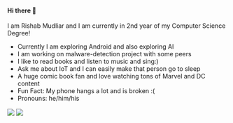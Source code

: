 <h4> Hi there 👋 </h4>

<p>I am Rishab Mudliar and I am currently in 2nd year of my Computer Science Degree!</p>

<ul>
  <li>Currently I am exploring Android and also exploring AI</li>
  <li>I am working on malware-detection project with some peers</li>
  <li>I like to read books and listen to music and sing:)</li>
  <li>Ask me about IoT and I can easily make that person go to sleep</li>
  <li>A huge comic book fan and love watching tons of Marvel and DC content</li>
  <li>Fun Fact: My phone hangs a lot and is broken :(</li>
  <li>Pronouns: he/him/his</li>
</ul>

<img src="https://github-readme-stats.anuraghazra1.vercel.app/api?username=lazyCodes7&show_icons=true&hide_border=false&title_color=03E6FF&icon_color=79ff97&text_color=9f9f9f&bg_color=151515" align="center"/>
<img align="center" src="https://github-readme-stats.vercel.app/api/top-langs/?username=lazyCodes7&hide=html&title_color=03E6FF&text_color=9f9f9f&icon_color=79ff97&bg_color=151515" />

  

